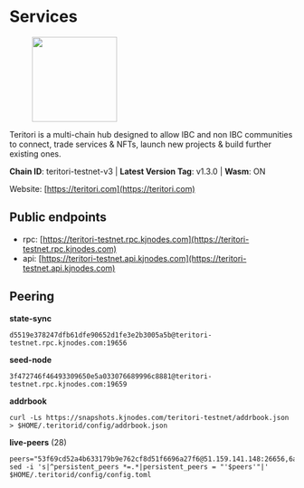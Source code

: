 # Services

<figure><img src="https://raw.githubusercontent.com/kj89/testnet_manuals/main/pingpub/logos/teritori.png" width="150" alt=""><figcaption></figcaption></figure>

Teritori is a multi-chain hub designed to allow IBC and non IBC communities  to connect, trade services & NFTs, launch new projects & build further existing ones.

**Chain ID**: teritori-testnet-v3 | **Latest Version Tag**: v1.3.0 | **Wasm**: ON

Website: [https://teritori.com](https://teritori.com)


## Public endpoints

* rpc: [https://teritori-testnet.rpc.kjnodes.com](https://teritori-testnet.rpc.kjnodes.com)
* api: [https://teritori-testnet.api.kjnodes.com](https://teritori-testnet.api.kjnodes.com)

## Peering

**state-sync**

```
d5519e378247dfb61dfe90652d1fe3e2b3005a5b@teritori-testnet.rpc.kjnodes.com:19656
```

**seed-node**

```
3f472746f46493309650e5a033076689996c8881@teritori-testnet.rpc.kjnodes.com:19659
```

**addrbook**
```
curl -Ls https://snapshots.kjnodes.com/teritori-testnet/addrbook.json > $HOME/.teritorid/config/addrbook.json
```

**live-peers** (28)
```
peers="53f69cd52a4b633179b9e762cf8d51f6696a27f6@51.159.141.148:26656,6a94690aa76f7ffbfa1ee93c50dddfb571f159b6@5.189.130.43:19656,a97eb7a4f3d857f1ff82265d2905fc0762a6bfd4@135.125.5.31:54256,0d19829b0dd1fc324cfde1f7bc15860c896b7ac1@65.108.121.240:27656,0e51ebd10636b48b69625677a5154b839ff3f557@65.108.43.116:56107,3b539b6cff93fb3631d0a600a56ade3c6ca6bea3@51.79.28.170:26656,c89ecc57dc30addb7e9032684916725c25b2a6c5@162.55.103.44:26656,69012ce642095e15f588ddb154327633bb2ecb9c@65.109.39.223:26656,9d709483ac8dbbe4adf19eb1b4732531254a2045@116.202.236.115:26656,d888e05bac5209df36bdeef3497c00c96367a04f@195.201.231.163:26656,ec0c58dbfe67a12ea16951134e29a6566ac05add@185.217.125.98:26656,ac94097daec8a32d4ed3f074f26f214cedfbb541@85.173.112.154:26656,b43fd626841df11d1b397ef51f1919824d6ff258@88.198.39.43:26696,e1b331c1f3cba509960c65d6c6bc9b49532bcbaa@65.109.85.170:27656,d3b788cb700cf09a868d0c4e745ad54c7835e8c0@195.201.165.123:20026,5ae1012f9b0f4672d8152de903d115dd2f1a3ee3@65.21.170.3:27656,31413c99357d0cfc48a46767ade171db2ea0205e@135.181.138.160:46656,15dd94f68c450da2c3b7c60b6364e3dce6f0cbf2@185.193.66.68:26641,ccc59b8a55f9c6e7a24bd693e2796f781ea3a670@65.108.227.133:27656,c56b132be41b247c9f8fa1f2addaca57f9946e29@75.119.159.159:44656,7c6deaf1249610bf058f8f2127e0aa6241faa837@65.108.238.217:11054,6bc9f80a5123d62c23aadb7b5d68b740a794b0c6@207.180.194.156:36656,3614bc766d73bebf6b73737b6690af60e7f0683e@65.108.206.118:46656,d590ca2f08c6793516c4923c0a62075c57f64b59@135.181.206.223:26656,d5519e378247dfb61dfe90652d1fe3e2b3005a5b@65.109.68.190:19656,bf100c1b6b44a6e96ab5691f3023cec3c27747fd@144.126.142.78:46656,483a27bdec490f817f1ee819117c70e5f5e6a672@65.109.90.33:15956,e78cee0e46927e483212e0313a35da6cc9151ed5@65.109.28.219:15956"
sed -i 's|^persistent_peers *=.*|persistent_peers = "'$peers'"|' $HOME/.teritorid/config/config.toml
```
